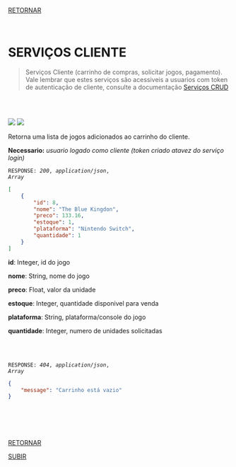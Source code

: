 [RETORNAR](../README.md)

<br>

# SERVIÇOS CLIENTE
> Serviços Cliente (carrinho de compras, solicitar jogos, pagamento). Vale lembrar que estes serviços são acessiveis a usuarios com token de autenticação de cliente, consulte a documentação [Serviços CRUD](./sCrud.md)

<br>
<br>

![](https://img.shields.io/static/v1?label=&message=GET&color=77ab59&style=for-the-badge) ![](https://img.shields.io/static/v1?label=&message=/cliente/carrinho&color=eafde6&style=for-the-badge)

Retorna uma lista de jogos adicionados ao carrinho do cliente.

**Necessario:** *usuario logado como cliente (token criado atavez do serviço login)*

<code>RESPONSE: *200*, *application/json*, *Array*</code>
~~~json
[
    {
        "id": 8,
        "nome": "The Blue Kingdon",
        "preco": 133.16,
        "estoque": 1,
        "plataforma": "Nintendo Switch",
        "quantidade": 1
    }
]
~~~

**id**: Integer, id do jogo

**nome**: String, nome do jogo

**preco**: Float, valor da unidade

**estoque**: Integer, quantidade disponivel para venda

**plataforma**: String, plataforma/console do jogo

**quantidade**: Integer, numero de unidades solicitadas

<br>
<br>

<code>RESPONSE: *404*, *application/json*, *Array*</code>
~~~json
{
    "message": "Carrinho está vazio"
}
~~~

#

<br>
<br>

[RETORNAR](../README.md)

[SUBIR](#serviços-crud)